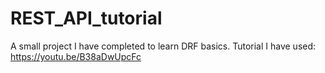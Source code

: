 # REST_API_tutorial
A small project I have completed to learn DRF basics.
Tutorial I have used: https://youtu.be/B38aDwUpcFc
